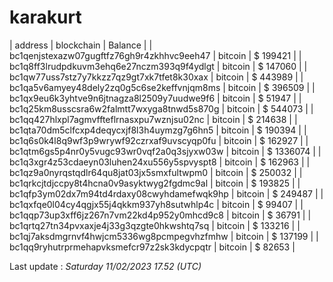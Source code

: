 # karakurt

| address | blockchain | Balance |
| bc1qenjstexazw07gugftfz76gh9r4zkhhvc9eeh47 | bitcoin | $ 199421 | 
| bc1q8ff3lrudpdkuvm3ehq6e27nczm393q9f4ydlgt | bitcoin | $ 147060 | 
| bc1qw77uss7stz7y7kkzz7qz9gt7xk7tfet8k30xax | bitcoin | $ 443989 | 
| bc1qa5v6amyey48dely2zq0g5c6se2keffvnjqm8ms | bitcoin | $ 396509 | 
| bc1qx9eu6k3yhtve9n6jtnagza8l2509y7uudwe9f6 | bitcoin | $ 51947 | 
| bc1q25km8usscsra6w2falmtt7wxyga8tnwd5s870g | bitcoin | $ 544073 | 
| bc1qq427hlxpl7agmvffteflrnasxpu7wznjsu02nc | bitcoin | $ 214638 | 
| bc1qta70dm5clfcxp4deqycxjf8l3h4uymzg7g6hn5 | bitcoin | $ 190394 | 
| bc1q6s0k4l8q9wf3p9wrywf92czrxaf9uvscyqp0fu | bitcoin | $ 162927 | 
| bc1qtm6gs5p4nr0y5vugc93wr0vqf2a0q3sjyxw03w | bitcoin | $ 1336074 | 
| bc1q3xgr4z53cdaeyn03luhen24xu556y5spvyspt8 | bitcoin | $ 162963 | 
| bc1qz9a0nyrqstqdlr64qu8jat03jx5smxfultwpm0 | bitcoin | $ 250032 | 
| bc1qrkcjtdjccpy8t4hcna0v9asyktwyg2fgdmc9al | bitcoin | $ 193825 | 
| bc1qfp3ym02dx7m94td4rdaxy08cwyhdamefwqk9hp | bitcoin | $ 249487 | 
| bc1qxfqe0l04cy4qgjx55j4qkkm937yh8sutwhlp4c | bitcoin | $ 99407 | 
| bc1qqp73up3xff6jz267n7vm22kd4p952y0mhcd9c8 | bitcoin | $ 36791 | 
| bc1qrtq27tn34pvxaxje4j33g3qzgte0hkwshtq7sq | bitcoin | $ 133216 | 
| bc1qj7aksdmgrnvf4hwjcm5336wg8pcmpegvhzfmhw | bitcoin | $ 137199 | 
| bc1qq9ryhutrprmehapvksmefcr97z2sk3kdycpqtr | bitcoin | $ 82653 | 

Last update : _Saturday 11/02/2023 17.52 (UTC)_ 

